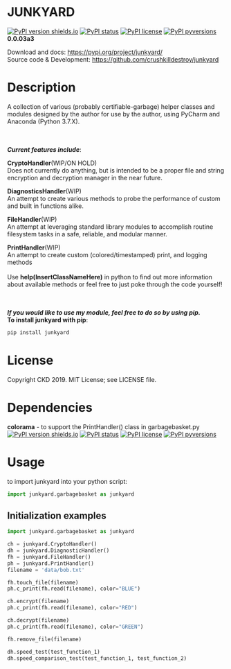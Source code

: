 # JUNKYARD #
[![PyPI version shields.io](https://img.shields.io/pypi/v/junkyard.svg)](https://pypi.python.org/pypi/junkyard/)
[![PyPI status](https://img.shields.io/pypi/status/junkyard.svg)](https://pypi.python.org/pypi/junkyard/)
[![PyPI license](https://img.shields.io/pypi/l/junkyard.svg)](https://pypi.python.org/pypi/junkyard/)
[![PyPI pyversions](https://img.shields.io/pypi/pyversions/junkyard.svg)](https://pypi.python.org/pypi/junkyard/)
<br>
<b>0.0.03a3</b>

Download and docs: https://pypi.org/project/junkyard/
<br>
Source code & Development: https://github.com/crushkilldestroy/junkyard

Description
===========
A collection of various (probably certifiable-garbage) helper classes and modules designed by the author for use by the author, using PyCharm and
Anaconda (Python 3.7.X).
<br><br><br>

<i><b>Current features include</b></i>:

<b>CryptoHandler</b>(WIP/ON HOLD)<br>
 Does not currently do anything, but is intended to be a proper file and string encryption
 and decryption manager in the near future.

<b>DiagnosticsHandler</b>(WIP)<br>
 An attempt to create various methods to probe the performance of custom and built in
 functions alike.

<b>FileHandler</b>(WIP)<br>
 An attempt at leveraging standard library modules to accomplish routine filesystem tasks in a safe, reliable,
 and modular manner.

<b>PrintHandler</b>(WIP)<br>
 An attempt to create custom (colored/timestamped) print, and logging methods
<br><br>
Use <b>help(InsertClassNameHere)</b> in python to find out more information about available methods
or feel free to just poke through the code yourself!<br><br><br>

<i><b>If you would like to use my module, feel free to do so by using pip.</b></i><br>
<b>To install junkyard with pip</b>:
````python
pip install junkyard
````


License
=======

Copyright CKD 2019. MIT License; see LICENSE file.


Dependencies
============

<b>colorama</b> - to support the PrintHandler() class in garbagebasket.py<br>
[![PyPI version shields.io](https://img.shields.io/pypi/v/colorama.svg)](https://pypi.python.org/pypi/colorama/)
[![PyPI status](https://img.shields.io/pypi/status/colorama.svg)](https://pypi.python.org/pypi/colorama/)
[![PyPI license](https://img.shields.io/pypi/l/colorama.svg)](https://pypi.python.org/pypi/colorama/)
[![PyPI pyversions](https://img.shields.io/pypi/pyversions/colorama.svg)](https://pypi.python.org/pypi/colorama/)


Usage
=====
to import junkyard into your python script:
````python
import junkyard.garbagebasket as junkyard
````


Initialization examples
--------------

````python
import junkyard.garbagebasket as junkyard

ch = junkyard.CryptoHandler()
dh = junkyard.DiagnosticHandler()
fh = junkyard.FileHandler()
ph = junkyard.PrintHandler()
filename = 'data/bob.txt'

fh.touch_file(filename)
ph.c_print(fh.read(filename), color="BLUE")

ch.encrypt(filename)
ph.c_print(fh.read(filename), color="RED")

ch.decrypt(filename)
ph.c_print(fh.read(filename), color="GREEN")

fh.remove_file(filename)

dh.speed_test(test_function_1)
dh.speed_comparison_test(test_function_1, test_function_2)
````